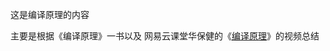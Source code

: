 这是编译原理的内容

主要是根据《编译原理》一书以及 
网易云课堂华保健的《[编译原理](https://mooc.study.163.com/course/1000002001?tid=1000003000#/info)》的视频总结

